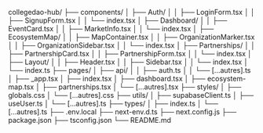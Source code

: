 collegedao-hub/
├── components/
│   ├── Auth/
│   │   ├── LoginForm.tsx
│   │   ├── SignupForm.tsx
│   │   └── index.tsx
│   ├── Dashboard/
│   │   ├── EventCard.tsx
│   │   ├── MarketInfo.tsx
│   │   └── index.tsx
│   ├── EcosystemMap/
│   │   ├── MapContainer.tsx
│   │   ├── OrganizationMarker.tsx
│   │   ├── OrganizationSidebar.tsx
│   │   └── index.tsx
│   ├── Partnerships/
│   │   ├── PartnershipCard.tsx
│   │   ├── PartnershipForm.tsx
│   │   └── index.tsx
│   ├── Layout/
│   │   ├── Header.tsx
│   │   ├── Sidebar.tsx
│   │   └── index.tsx
│   └── index.ts
├── pages/
│   ├── api/
│   │   ├── auth.ts
│   │   └── [...autres].ts
│   ├── _app.tsx
│   ├── index.tsx
│   ├── dashboard.tsx
│   ├── ecosystem-map.tsx
│   ├── partnerships.tsx
│   └── [...autres].tsx
├── styles/
│   ├── globals.css
│   └── [...autres].css
├── utils/
│   ├── supabaseClient.ts
│   ├── useUser.ts
│   └── [...autres].ts
├── types/
│   ├── index.ts
│   └── [...autres].ts
├── .env.local
├── next-env.d.ts
├── next.config.js
├── package.json
├── tsconfig.json
└── README.md